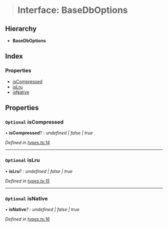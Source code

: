 > # Interface: BaseDbOptions

## Hierarchy

* **BaseDbOptions**

## Index

### Properties

* [isCompressed](_types_.basedboptions.md#optional-iscompressed)
* [isLru](_types_.basedboptions.md#optional-islru)
* [isNative](_types_.basedboptions.md#optional-isnative)

## Properties

### `Optional` isCompressed

• **isCompressed**? : *undefined | false | true*

*Defined in [types.ts:14](https://github.com/polkadot-js/common/blob/de7e9f8/packages/db/src/types.ts#L14)*

___

### `Optional` isLru

• **isLru**? : *undefined | false | true*

*Defined in [types.ts:15](https://github.com/polkadot-js/common/blob/de7e9f8/packages/db/src/types.ts#L15)*

___

### `Optional` isNative

• **isNative**? : *undefined | false | true*

*Defined in [types.ts:16](https://github.com/polkadot-js/common/blob/de7e9f8/packages/db/src/types.ts#L16)*